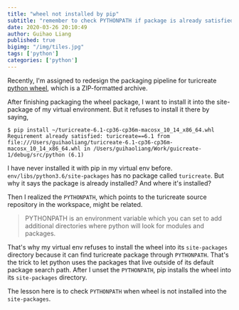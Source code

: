 ```yaml
---
title: "wheel not installed by pip"
subtitle: "remember to check PYTHONPATH if package is already satisfied"
date: 2020-03-26 20:10:49
author: Guihao Liang
published: true
bigimg: "/img/tiles.jpg"
tags: ['python']
categories: ['python']
---
```


Recently, I'm assigned to redesign the packaging pipeline for turicreate [python wheel](https://pythonwheels.com/), which is a ZIP-formatted archive.

After finishing packaging the wheel package, I want to install it into the site-package of my virtual environment. But it refuses to install it there by saying,

```shell
$ pip install ~/turicreate-6.1-cp36-cp36m-macosx_10_14_x86_64.whl
Requirement already satisfied: turicreate==6.1 from file:///Users/guihaoliang/turicreate-6.1-cp36-cp36m-macosx_10_14_x86_64.whl in /Users/guihaoliang/Work/guicreate-1/debug/src/python (6.1)
```

I have never installed it with pip in my virtual env before. `env/libs/python3.6/site-packages` has no package called `turicreate`. But why it says the package is already installed? And where it's installed?

Then I realized the `PYTHONPATH`, which points to the turicreate source repository in the workspace, might be related.

> PYTHONPATH is an environment variable which you can set to add additional directories where python will look for modules and packages.

That's why my virtual env refuses to install the wheel into its `site-packages` directory because it can find turicreate package through `PYTHONPATH`. That's the trick to let python uses the packages that live outside of its default package search path. After I unset the `PYTHONPATH`, pip installs the wheel into its `site-packages` directory.

The lesson here is to check `PYTHONPATH` when wheel is not installed into the `site-packages`.
